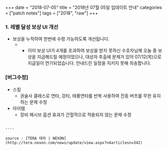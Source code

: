 +++
date = "2018-07-05"
title = "2018년 07월 05일 업데이트 안내"
categories = ["patch notes"]
tags = ["2018", "raw"]
+++

### 1. 레벨 달성 보상 UI 개선
- 보상을 누적하여 한번에 수령 가능하도록 개선됩니다.
  - * 이미 보상 UI가 4개를 초과하여 보상을 받지 못하신 수호자님께 오늘 중 보상을 지급해드릴 예정이었으나, 대상자 추출에 문제가 있어 07/12(목)으로 지급일이 연기되었습니다. 안내드린 일정을 지키지 못해 죄송합니다.

### [버그수정]
- 스킬
  - 권술사 클래스로 연타, 강타, 태풍연타를 반복 사용하여 진동 버프를 무한 유지하는 문제 수정
- 아이템
  - 장비 패시브 옵션 효과가 간헐적으로 적용되지 않는 문제 수정
```

----

source : [TERA 테라 | NEXON](http://tera.nexon.com/news/update/view.aspx?n4articlesn=342)
